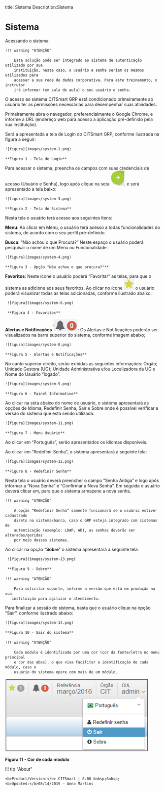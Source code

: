 title: Sistema
Description:Sistema
# Sistema

Acessando o sistema

    !!! warning "ATENÇÃO"

        Esta solução pode ser integrado ao sistema de autenticação utilizado por sua
        instituição, neste caso, o usuário e senha seriam os mesmos utilizados para
        acessar a sua rede de dados corporativa. Para este treinamento, o instrutor
        irá informar (em sala de aula) o seu usuário e senha.

O acesso ao sistema CITSmart GRP está condicionado primeiramente ao usuário ter
as permissões necessárias para desempenhar suas atividades.

Primeiramente abra o navegador, preferencialmente o Google Chrome, e informe a
URL (endereço web para acesso a aplicação pré-definido pela sua instituição).

Será a apresentada a tela de Login do CITSmart GRP, conforme ilustrada na figura
a seguir:

    ![figura](images/system-1.png)

    **Figura 1 - Tela de Login**

Para acessar o sistema, preencha os campos com suas credenciais de acesso
(Usuário e Senha), logo após clique na seta ![figura](images/system-2.png), e será apresentado a tela baixo:

    ![figura](images/system-3.png)

    **Figura 2 - Tela do Sistema**

Nesta tela o usuário terá acesso aos seguintes itens:

**Menu**: Ao clicar em Menu, o usuário terá acesso a todas funcionalidades do
sistema, de acordo com o seu perfil pré-definido.

**Busca**: “Não achou o que Procura?” Neste espaço o usuário poderá pesquisar o
nome de um Menu ou Funcionalidade.

    ![figura](images/system-4.png)

    **Figura 3 - Opção "Não achou o que procura?"**

**Favoritos**: Neste ícone o usuário poderá “Favoritar” as telas, para que o
sistema as adicione aos seus favoritos. Ao clicar no ícone ![figura](images/system-5.png) o usuário poderá
visualizar todas as telas adicionadas, conforme ilustrado abaixo:

     ![figura](images/system-6.png)

     **Figura 4 - Favoritos**

**Alertas e Notificações** ![figura](images/system-7.png): Os Alertas e Notificações poderão ser visualizados
na barra superior do sistema, conforme imagem abaixo;

    ![figura](images/system-8.png)
    
    **Figura 5 - Alertas e Notificações**

No canto superior direito, serão exibidas as seguintes informações: Órgão;
Unidade Gestora (UG); Unidade Administrativa e/ou Localizadora da UG e Nome do
Usuário “logado”.

    ![figura](images/system-9.png)
    
    **Figura 6 - Painel Informativo**

Ao clicar na seta abaixo do nome de usuário, o sistema apresentará as opções de
Idioma, Redefinir Senha, Sair e Sobre onde é possível verificar a versão do
sistema que está sendo utilizada.

    ![figura](images/system-11.png)
    
    **Figura 7 - Menu Usuário**

Ao clicar em “Português”, serão apresentados os idiomas disponíveis.

Ao clicar em “Redefinir Senha”, o sistema apresentará a seguinte tela:

    ![figura](images/system-12.png)
    
    **Figura 8 - Redefinir Senha**

Nesta tela o usuário deverá preencher o campo “Senha Antiga” e logo após
informar a “Nova Senha” e “Confirmar a Nova Senha”. Em seguida o usuário deverá
clicar em, para que o sistema armazene a nova senha.

    !!! warning "ATENÇÃO"

        A opção “Redefinir Senha” somente funcionará se o usuário estiver cadastrado
        direto no sistema/banco, caso o GRP esteja integrado com sistemas de
        autenticação (exemplo: LDAP, AD), as senhas deverão ser alteradas/geridas
        por meio desses sistemas.

Ao clicar na opção “**Sobre**” o sistema apresentará a seguinte tela:

     ![figura](images/system-13.png)

     **Figura 9 - Sobre**

    !!! warning "ATENÇÃO"

        Para solicitar suporte, informe a versão que está em produção na sua
       instituição para agilizar o atendimento.

Para finalizar a sessão do sistema, basta que o usuário clique na opção “Sair”,
conforme ilustrado abaixo:

    ![figura](images/system-14.png)
    
    **Figura 10 - Sair do sistema**

    !!! warning "ATENÇÃO"

        Cada módulo é identificado por uma cor (cor da fonte/letra no menu principal
        e cor das abas), o que visa facilitar a identificação de cada módulo, caso o
        usuário do sistema opere com mais de um módulo.

![figura](images/system-15.png)

**Figura 11 - Cor de cada módulo**


!!! tip "About"

    <b>Product/Version:</b> CITSmart | 8.00 &nbsp;&nbsp;
    <b>Updated:</b>08/14/2019 – Anna Martins

